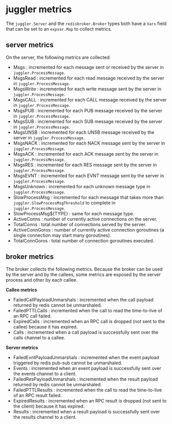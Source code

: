 # juggler metrics

The `juggler.Server` and the `redisbroker.Broker` types both have a `Vars` field that can be set to an `expvar.Map` to collect metrics.

## server metrics

On the server, the following metrics are collected:

* Msgs : incremented for each message sent or received by the server in `juggler.ProcessMessage`.
* MsgsRead : incremented for each read message received by the server in `juggler.ProcessMessage`.
* MsgsWrite : incremented for each write message sent by the server in `juggler.ProcessMessage`.
* MsgsCALL : incremented for each CALL message received by the server in `juggler.ProcessMessage`.
* MsgsPUB : incremented for each PUB message received by the server in `juggler.ProcessMessage`.
* MsgsSUB : incremented for each SUB message received by the server in `juggler.ProcessMessage`.
* MsgsUNSB : incremented for each UNSB message received by the server in `juggler.ProcessMessage`.
* MsgsNACK : incremented for each NACK message sent by the server in `juggler.ProcessMessage`.
* MsgsACK : incremented for each ACK message sent by the server in `juggler.ProcessMessage`.
* MsgsRES : incremented for each RES message sent by the server in `juggler.ProcessMessage`.
* MsgsEVNT : incremented for each EVNT message sent by the server in `juggler.ProcessMessage`.
* MsgsUnknown : incremented for each unknown message type in `juggler.ProcessMessage`.
* SlowProcessMsg : incremented for each message that takes more than `juggler.SlowProcessMsgThreshold` to complete in `juggler.ProcessMessage`.
* SlowProcessMsg${TYPE} : same for each message type.
* ActiveConns : number of currently active connections on the server.
* TotalConns : total number of connections served by the server.
* ActiveConnGoros : number of currently active connection goroutines (a single connection may start many goroutines).
* TotalConnGoros : total number of connection goroutines executed.

## broker metrics

The broker collects the following metrics. Because the broker can be used by the server and by the callees, some metrics are exposed by the server process and other by each callee.

**Callee metrics**

* FailedCallPayloadUnmarshals : incremented when the call payload returned by redis cannot be unmarshaled.
* FailedPTTLCalls : incremented when the call to read the time-to-live of an RPC call failed.
* ExpiredCalls : incremented when an RPC call is dropped (not sent to the callee) because it has expired.
* Calls : incremented when a call payload is successfully sent over the calls channel to a callee.

**Server metrics**

* FailedEvntPayloadUnmarshals : incremented when the event payload triggered by redis pub-sub cannot be unmarshaled.
* Events : incremented when an event payload is successfully sent over the events channel to a client.
* FailedResPayloadUnmarshals : incremented when the result payload returned by redis cannot be unmarshaled.
* FailedPTTLResults : incremented when the call to read the time-to-live of an RPC result failed.
* ExpiredResults : incremented when an RPC result is dropped (not sent to the client) because it has expired.
* Results : incremented when a result payload is successfully sent over the results channel to a client.


